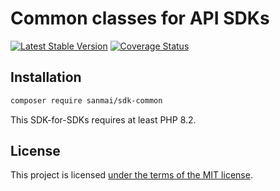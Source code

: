 # Common classes for API SDKs

[![Latest Stable Version](https://poser.pugx.org/sanmai/sdk-common/v/stable)](https://packagist.org/packages/sanmai/sdk-common)
[![Coverage Status](https://coveralls.io/repos/github/sanmai/sdk-common/badge.svg?branch=main)](https://coveralls.io/github/sanmai/sdk-common?branch=main)

## Installation

```bash
composer require sanmai/sdk-common
```

This SDK-for-SDKs requires at least PHP 8.2.

## License

This project is licensed [under the terms of the MIT license](LICENSE).





